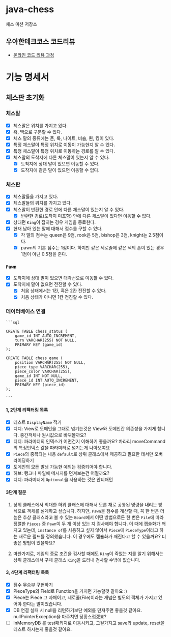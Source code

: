 # java-chess

체스 미션 저장소

## 우아한테크코스 코드리뷰

- [온라인 코드 리뷰 과정](https://github.com/woowacourse/woowacourse-docs/blob/master/maincourse/README.md)

# 기능 명세서

## 체스판 초기화

### 체스말

- [x] 체스말은 위치를 가지고 있다.
- [x] 흑, 백으로 구분할 수 있다.
- [x] 체스 말의 종류에는 폰, 룩, 나이트, 비숍, 퀸, 킹이 있다.
- [x] 특정 체스말이 특정 위치로 이동이 가능한지 알 수 있다.
- [x] 특정 체스말이 특정 위치로 이동하는 경로를 알 수 있다.
- [x] 체스말의 도착지에 다른 체스말이 있는지 알 수 있다.
    - [x] 도착지에 상대 말이 있으면 이동할 수 있다.
    - [x] 도착지에 같은 말이 있으면 이동할 수 없다.

### 체스판

- [x] 체스말들을 가지고 있다.
- [x] 체스말들의 위치를 가지고 있다.
- [x] 체스말이 반환한 경로 안에 다른 체스말이 있는지 알 수 있다.
    - [x] 반환한 경로(도착지 미포함) 안에 다른 체스말이 있다면 이동할 수 없다.

- [x] 상대편 `King`이 잡히는 경우 게임을 종료한다.
- [x] 현재 남아 있는 말에 대해서 점수를 구할 수 있다.
    - [x] 각 말의 점수는 queen은 9점, rook은 5점, bishop은 3점, knight는 2.5점이다.
    - [x] pawn의 기본 점수는 1점이다. 하지만 같은 세로줄에 같은 색의 폰이 있는 경우 1점이 아닌 0.5점을 준다.

### `Pawn`

- [x] 도착지에 상대 말이 있으면 대각선으로 이동할 수 있다.
- [x] 도착지에 말이 없으면 전진할 수 있다.
    - [x] 처음 상태에서는 1칸, 혹은 2칸 전진할 수 있다.
    - [x] 처음 상태가 아니면 1칸 전진할 수 있다.

### 데이터베이스 연결

    ```sql

    CREATE TABLE chess_status (
        game_id INT AUTO_INCREMENT,
        turn VARCHAR(255) NOT NULL,
        PRIMARY KEY (game_id)
    );

    CREATE TABLE chess_game (
        position VARCHAR(255) NOT NULL,
        piece_type VARCHAR(255),
        piece_color VARCHAR(255),
        game_id INT NOT NULL,
        piece_id INT AUTO_INCREMENT,
        PRIMARY KEY (piece_id)
    );

    ```

#### 1, 2단계 리팩터링 목록

- [x] 테스트 `DisplayName` 적기
- [x] 디디: View로 도메인을 그대로 넘기는것은 View와 도메인간 의존성을 가지게 합니다. 중간객체나 원시값으로 바꿔볼까요?
- [x] 디디: 파라미터의 인덱스가 어떤건지 이해하기 좋을까요? 차라리 moveCommand의 특정인덱스 값을 파라미터로 넘기는게 나아보여요
- [x] `Piece`의 중복되는 내용 `default`로 상위 클래스에서 제공하고 필요한 데서만 오버라이딩하기
- [x] 도메인의 모든 발생 가능한 예외는 검증되어야 합니다.
- [x] 허브: 랭크나 파일에 메시지를 던져보는건 어떨까요?
- [x] 디디: 파라미터에 `Optional`을 사용하는 것은 안티패턴

#### 3단계 질문

1. 상위 클래스에서 최대한 하위 클래스에 대해서 모른 채로 공통된 명령을 내리는 방식으로 객체를 설계하고 싶습니다.
   하지만, `Pawn`을 점수를 계산할 때, 꼭 한 번은 더 높은 추상 클래스라고 볼 수 있는 `Board`에서 어떤 방법으로든 한 번은 `File`에 따라 정렬한 `Pieces` 중 `Pawn`이 두 개 이상
   있는 지 검사해야 합니다.
   이 때에 캡슐화가 깨지고 있는데, `instance of`를 사용하고 싶지 않아서 `Piece`에 `PieceType`이라고 하는 새로운 필드를 정의했습니다.
   이 경우에도 캡슐화가 깨진다고 할 수 있을까요? 더 좋은 방법이 있을까요?

2. 마찬가지로, 게임의 종료 조건을 검사할 때에도 `King`이 죽었는 지를 알기 위해서는 상위 클래스에서 구체 클래스 `King`을 드러내 검사할 수밖에 없습니다.

#### 3, 4단계 리팩터링 목록

- [x] 점수 무승부 구현하기
- [x] PieceType의 Field로 Function을 가지면 가능할것 같아요 :)
- [x] Piece는 Piece 그 자체이고, 세로줄(File)이라는 개념은 별도의 객체가 가지고 있어야 한다는 말이었습니다.
- [x] DB 연결 실패 시 null을 리턴하기보단 예외를 던져주면 좋을것 같아요. nullPointerException을 마주치면 당황스럽겠죠?
- [ ] InMemoryDB 를 test패키지로 이동시키고, 그걸가지고 save와 update, reset을 테스트 하시는게 좋을것 같아요.
